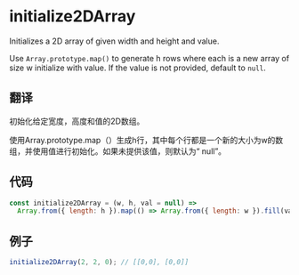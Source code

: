 # initialize2DArray

Initializes a 2D array of given width and height and value.

Use `Array.prototype.map()` to generate h rows where each is a new array of size w initialize with value. If the value is not provided, default to `null`.

## 翻译

初始化给定宽度，高度和值的2D数组。

使用Array.prototype.map（）生成h行，其中每个行都是一个新的大小为w的数组，并使用值进行初始化。如果未提供该值，则默认为“ null”。

## 代码

```js
const initialize2DArray = (w, h, val = null) =>
  Array.from({ length: h }).map(() => Array.from({ length: w }).fill(val));
```

## 例子

```js
initialize2DArray(2, 2, 0); // [[0,0], [0,0]]
```
